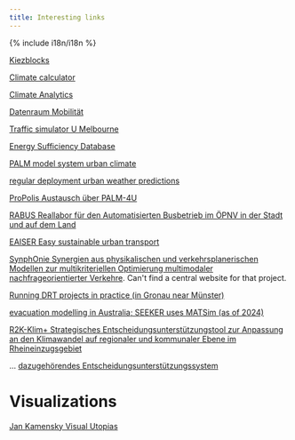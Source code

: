 ```yaml
---
title: Interesting links
---
```


{% include i18n/i18n %}

[Kiezblocks](www.kiezblocks.de)

[Climate calculator](https://en-roads.climateinteractive.org/scenario.html)

[Climate Analytics](https://climateanalytics.org/tools)

[Datenraum Mobilität](https://www.acatech.de/projekt/datenraum-mobilitaet/)

[Traffic simulator U Melbourne](https://github.com/SmartsDev/SMARTS)

[Energy Sufficiency Database](https://energysufficiency.de/en/policy-database-en/)

[PALM model system urban climate](https://gitlab.palm-model.org)

[regular deployment urban weather predictions](www.stadtwetter.uni-hannover.de)

[ProPolis Austausch über PALM-4U](https://www.propolis-palm-4u.de)

[RABUS Reallabor für den Automatisierten Busbetrieb im ÖPNV in der Stadt und auf dem Land](https://www.projekt-rabus.de/)

[EAISER Easy sustainable urban transport](https://easier.dtu.dk/en/)

[SynphOnie Synergien aus physikalischen und verkehrsplanerischen Modellen zur multikriteriellen Optimierung multimodaler nachfrageorientierter Verkehre](https://math.rptu.de/ags/opt/forschung/forschungsprojekte/synphonie).  Can't find a central website for that project.

[Running DRT projects in practice (in Gronau near Münster)](https://www.gronau.de/leben-in-gronau/verkehr/mein-g-mobil/)

[evacuation modelling in Australia; SEEKER uses MATSim (as of 2024)](https://research.csiro.au/evacuation/)

[R2K-Klim+ Strategisches Entscheidungsunterstützungstool zur Anpassung an den Klimawandel auf regionaler und kommunaler Ebene im Rheineinzugsgebiet](https://r2k-klim.net/)

... [dazugehörendes Entscheidungsunterstützungssystem](https://r2k.geomer-maps.de/)

# Visualizations

[Jan Kamensky Visual Utopias](https://www.visualutopias.com/)
